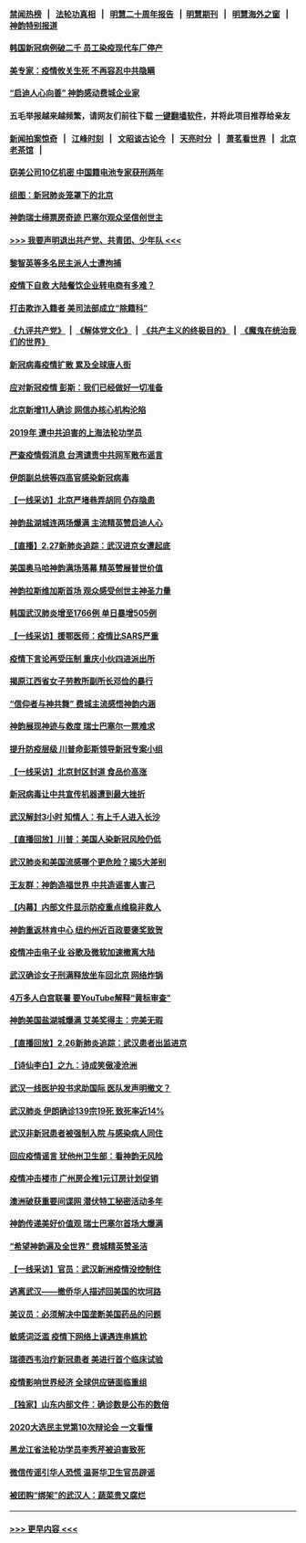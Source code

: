 #### [禁闻热榜](热点新闻.md?=0)  &nbsp;&nbsp;|&nbsp;&nbsp; [法轮功真相](https://github.com/gfw-breaker/truth/blob/master/README.md?=0) &nbsp;&nbsp;|&nbsp;&nbsp; [明慧二十周年报告](https://github.com/gfw-breaker/mh-reports/blob/master/README.md?=0) &nbsp;&nbsp;|&nbsp;&nbsp;[明慧期刊](https://github.com/gfw-breaker/mh-qikan) &nbsp;&nbsp;|&nbsp;&nbsp; [明慧海外之窗](https://github.com/gfw-breaker/mh-news/blob/master/README.md?=0) &nbsp;&nbsp;|&nbsp;&nbsp; [神韵特别报道](https://github.com/gfw-breaker/mh-news/blob/master/shenyun.md?=0)
#### [韩国新冠病例破二千 员工染疫现代车厂停产](../pages/nf4514/n11902630.md?t=02281831) 
#### [美专家：疫情攸关生死 不再容忍中共隐瞒](../pages/nf4514/n11901694.md?t=02281831) 
#### [“启迪人心向善” 神韵感动费城企业家](../pages/nf4514/n11902335.md?t=02281831) 
#### 五毛举报越来越频繁，请网友们前往下载 [一键翻墙软件](https://github.com/gfw-breaker/ssr-accounts)，并将此项目推荐给亲友
#### [新闻拍案惊奇](https://github.com/gfw-breaker/banned-news/blob/master/pages/link4.md) &nbsp;&nbsp;|&nbsp;&nbsp; [江峰时刻](https://github.com/gfw-breaker/banned-news/blob/master/pages/link4.md) &nbsp;&nbsp;|&nbsp;&nbsp; [文昭谈古论今](https://github.com/gfw-breaker/banned-news/blob/master/pages/link4.md) &nbsp;&nbsp;|&nbsp;&nbsp; [天亮时分](https://github.com/gfw-breaker/banned-news/blob/master/pages/link4.md) &nbsp;&nbsp;|&nbsp;&nbsp; [萧茗看世界](https://github.com/gfw-breaker/banned-news/blob/master/pages/link4.md) &nbsp;&nbsp;|&nbsp;&nbsp; [北京老茶馆](https://github.com/gfw-breaker/banned-news/blob/master/pages/link4.md) &nbsp;&nbsp;|&nbsp;&nbsp; 
#### [窃美公司10亿机密 中国籍电池专家获刑两年](../pages/nf4514/n11901996.md?t=02281831) 
#### [组图：新冠肺炎笼罩下的北京](../pages/nf4514/n11901202.md?t=02281831) 
#### [神韵瑞士缔票房奇迹 巴塞尔观众坚信创世主](../pages/nf4514/n11901860.md?t=02281831) 
#### [>>> 我要声明退出共产党、共青团、少年队 <<<](https://github.com/begood0513/goodnews/blob/master/quit/letter.md) 
#### [黎智英等多名民主派人士遭拘捕](../pages/nf4514/n11901691.md?t=02281831) 
#### [疫情下自救 大陆餐饮企业转电商有多难？](../pages/nf4514/n11901489.md?t=02281831) 
#### [打击欺诈入籍者 美司法部成立“除籍科”](../pages/nf4514/n11901364.md?t=02281831) 
#### [《九评共产党》](https://github.com/begood0513/9ping.md/blob/master/README.md) &nbsp;|&nbsp; [《解体党文化》](../../../../jtdwh.md/blob/master/README.md)  &nbsp;|&nbsp; [《共产主义的终极目的》](../../../../gczydzjmd.md/blob/master/README.md) &nbsp;|&nbsp; [《魔鬼在统治我们的世界》](../../../../mgztzwmdsj.md/blob/master/README.md) 
#### [新冠病毒疫情扩散 累及全球唐人街](../pages/nf4514/n11901276.md?t=02281831) 
#### [应对新冠疫情 彭斯：我们已经做好一切准备](../pages/nf4514/n11901268.md?t=02281831) 
#### [北京新增11人确诊 网信办核心机构沦陷](../pages/nf4514/n11901041.md?t=02281831) 
#### [2019年 遭中共迫害的上海法轮功学员](../pages/nf4514/n11900714.md?t=02281831) 
#### [严查疫情假消息 台湾谴责中共网军散布谣言](../pages/nf4514/n11900739.md?t=02281831) 
#### [伊朗副总统等四高官感染新冠病毒](../pages/nf4514/n11900818.md?t=02281831) 
#### [【一线采访】北京严堵巷弄胡同 仍存隐患](../pages/nf4514/n11900723.md?t=02281831) 
#### [神韵盐湖城连两场爆满 主流精英赞启迪人心](../pages/nf4514/n11900603.md?t=02281831) 
#### [【直播】2.27新肺炎追踪：武汉进京女遭起底](../pages/nf4514/n11900415.md?t=02281831) 
#### [美国奥马哈神韵满场落幕 精英赞展普世价值](../pages/nf4514/n11900565.md?t=02281831) 
#### [神韵拉斯维加斯首场 观众感受创世主神圣力量](../pages/nf4514/n11900294.md?t=02281831) 
#### [韩国武汉肺炎增至1766例 单日暴增505例](../pages/nf4514/n11899748.md?t=02281831) 
#### [【一线采访】援鄂医师：疫情比SARS严重](../pages/nf4514/n11899583.md?t=02281831) 
#### [疫情下言论再受压制 重庆小伙四进派出所](../pages/nf4514/n11899264.md?t=02281831) 
#### [揭原江西省女子劳教所副所长邓俭的暴行](../pages/nf4514/n11898252.md?t=02281831) 
#### [“信仰者与神共舞” 费城主流感悟神韵内涵](../pages/nf4514/n11899302.md?t=02281831) 
#### [神韵展现神迹与救度 瑞士巴塞尔一票难求](../pages/nf4514/n11899191.md?t=02281831) 
#### [提升防疫层级 川普命彭斯领导新冠专案小组](../pages/nf4514/n11898934.md?t=02281831) 
#### [【一线采访】北京封区封道 食品价高涨](../pages/nf4514/n11898771.md?t=02281831) 
#### [新冠病毒让中共宣传机器遭到最大挫折](../pages/nf4514/n11898739.md?t=02281831) 
#### [武汉解封3小时 知情人：有上千人进入长沙](../pages/nf4514/n11898505.md?t=02281831) 
#### [【直播回放】川普：美国人染新冠风险仍低](../pages/nf4514/n11898088.md?t=02281831) 
#### [武汉肺炎和美国流感哪个更危险？揭5大差别](../pages/nf4514/n11888203.md?t=02281831) 
#### [王友群：神韵造福世界 中共造谣害人害己](../pages/nf4514/n11894895.md?t=02281831) 
#### [【内幕】内部文件显示防疫重点维稳非救人](../pages/nf4514/n11896183.md?t=02281831) 
#### [神韵重返林肯中心 纽约州近百政要褒奖致贺](../pages/nf4514/n11893366.md?t=02281831) 
#### [疫情冲击电子业 谷歌及微软加速撤离大陆](../pages/nf4514/n11898078.md?t=02281831) 
#### [武汉确诊女子刑满释放坐车回北京 网络炸锅](../pages/nf4514/n11897989.md?t=02281831) 
#### [4万多人白宫联署 要YouTube解释“黄标审查”](../pages/nf4514/n11897803.md?t=02281831) 
#### [神韵美国盐湖城爆满 艾美奖得主：完美无瑕](../pages/nf4514/n11897949.md?t=02281831) 
#### [【直播回放】2.26新肺炎追踪：武汉患者出监进京](../pages/nf4514/n11897551.md?t=02281831) 
#### [【诗仙李白】之九：诗成笑傲凌沧洲](../pages/nf4514/n11885478.md?t=02281831) 
#### [武汉一线医护投书求助国际 医队发声明撤文？](../pages/nf4514/n11897501.md?t=02281831) 
#### [武汉肺炎 伊朗确诊139宗19死 致死率近14%](../pages/nf4514/n11897547.md?t=02281831) 
#### [武汉非新冠患者被强制入院 与感染病人同住](../pages/nf4514/n11896414.md?t=02281831) 
#### [回应疫情谣言 犹他州卫生部：看神韵无风险](../pages/nf4514/n11896078.md?t=02281831) 
#### [疫情冲击楼市 广州房企推1元订房计划促销](../pages/nf4514/n11896386.md?t=02281831) 
#### [澳洲破获重要间谍网 潜伏特工秘密活动多年](../pages/nf4514/n11893839.md?t=02281831) 
#### [神韵传递美好价值观 瑞士巴塞尔首场大爆满](../pages/nf4514/n11896103.md?t=02281831) 
#### [“希望神韵遍及全世界” 费城精英赞圣洁](../pages/nf4514/n11897073.md?t=02281831) 
#### [【一线采访】官员：武汉新洲疫情没控制住](../pages/nf4514/n11895870.md?t=02281831) 
#### [逃离武汉——撤侨华人描述回美国的坎坷路](../pages/nf4514/n11895897.md?t=02281831) 
#### [美议员：必须解决中国垄断美国药品的问题](../pages/nf4514/n11895991.md?t=02281831) 
#### [敏感词泛滥 疫情下网络上课遇连串尴尬](../pages/nf4514/n11895793.md?t=02281831) 
#### [瑞德西韦治疗新冠患者 美进行首个临床试验](../pages/nf4514/n11895845.md?t=02281831) 
#### [疫情影响世界经济 全球供应链面临重组](../pages/nf4514/n11895634.md?t=02281831) 
#### [【独家】山东内部文件：确诊数是公布的数倍](../pages/nf4514/n11891016.md?t=02281831) 
#### [2020大选民主党第10次辩论会 一文看懂](../pages/nf4514/n11895486.md?t=02281831) 
#### [黑龙江省法轮功学员李秀芹被迫害致死](../pages/nf4514/n11894617.md?t=02281831) 
#### [微信传谣引华人恐慌 温哥华卫生官员辟谣](../pages/nf4514/n11895361.md?t=02281831) 
#### [被团购“绑架”的武汉人：蔬菜贵又腐烂](../pages/nf4514/n11895316.md?t=02281831) 

----
#### [ >>> 更早内容 <<< ](../indexes/nf4514-earlier.md)
